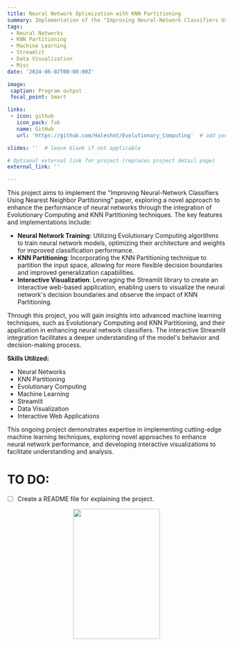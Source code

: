 ```yaml
---
title: Neural Network Optimization with KNN Partitioning
summary: Implementation of the "Improving Neural-Network Classifiers Using Nearest Neighbor Partitioning" paper, utilizing Evolutionary Computing to train a Neural Network and enhancing its performance through KNN Partitioning for flexible decision boundaries, with interactive Streamlit visualization.
tags:
 - Neural Networks
 - KNN Partitioning
 - Machine Learning
 - Streamlit
 - Data Visualization
 - Misc
date: '2024-06-02T00:00:00Z'

image:
 caption: Program output
 focal_point: Smart

links:
 - icon: github
   icon_pack: fab
   name: GitHub
   url: 'https://github.com/Haleshot/Evolutionary_Computing'  # add your GitHub repository URL here

slides: ''  # leave blank if not applicable

# Optional external link for project (replaces project detail page)
external_link: ''

---
```


This project aims to implement the "Improving Neural-Network Classifiers Using Nearest Neighbor Partitioning" paper, exploring a novel approach to enhance the performance of neural networks through the integration of Evolutionary Computing and KNN Partitioning techniques. The key features and implementations include:

- **Neural Network Training**: Utilizing Evolutionary Computing algorithms to train neural network models, optimizing their architecture and weights for improved classification performance.
- **KNN Partitioning**: Incorporating the KNN Partitioning technique to partition the input space, allowing for more flexible decision boundaries and improved generalization capabilities.
- **Interactive Visualization**: Leveraging the Streamlit library to create an interactive web-based application, enabling users to visualize the neural network's decision boundaries and observe the impact of KNN Partitioning.

Through this project, you will gain insights into advanced machine learning techniques, such as Evolutionary Computing and KNN Partitioning, and their application in enhancing neural network classifiers. The interactive Streamlit integration facilitates a deeper understanding of the model's behavior and decision-making process.

**Skills Utilized:**
- Neural Networks
- KNN Partitioning
- Evolutionary Computing
- Machine Learning
- Streamlit
- Data Visualization
- Interactive Web Applications

This ongoing project demonstrates expertise in implementing cutting-edge machine learning techniques, exploring novel approaches to enhance neural network performance, and developing interactive visualizations to facilitate understanding and analysis.

# TO DO:

 - [ ] Create a README file for explaining the project.


<p align="center"> <img src="https://media.tenor.com/hB9OTbewrikAAAAi/work-work-in-progress.gif" width="200" height="300" /> </p>
